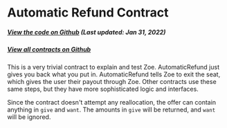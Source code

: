 # Automatic Refund Contract

<Zoe-Version/>

##### [View the code on Github](https://github.com/Agoric/agoric-sdk/blob/4e0aece631d8310c7ab8ef3f46fad8981f64d208/packages/zoe/src/contracts/automaticRefund.js) (Last updated: Jan 31, 2022)
##### [View all contracts on Github](https://github.com/Agoric/agoric-sdk/tree/master/packages/zoe/src/contracts)

This is a very trivial contract to explain and test Zoe.
AutomaticRefund just gives you back what you put in. AutomaticRefund
tells Zoe to exit the seat, which gives the user their payout
through Zoe. Other contracts use these same steps, but they
have more sophisticated logic and interfaces.

Since the contract doesn't attempt any reallocation, the offer can contain
anything in `give` and `want`. The amounts in `give` will be returned, and
`want` will be ignored.

